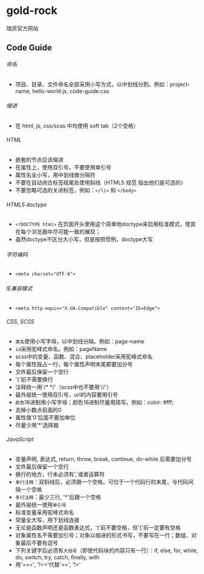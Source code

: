 # gold-rock

瑞资官方网站


## Code Guide

###### 命名
* 项目、目录、文件命名全部采用小写方式，以中划线分割。例如：project-name, hello-world.js, code-guide.css

###### 缩进
* 在 html, js, css/scss 中均使用 soft tab（2个空格）

###### HTML
* 嵌套的节点应该缩进
* 在属性上，使用双引号，不要使用单引号
* 属性名全小写，用中划线做分隔符
* 不要在自动闭合标签结尾处使用斜线（HTML5 规范 指出他们是可选的）
* 不要忽略可选的关闭标签，例如：`</li>` 和 `</body>`

###### HTML5 doctype
* `<!DOCTYPE html>` 在页面开头使用这个简单地doctype来启用标准模式，使其在每个浏览器中尽可能一致的展现；
* 虽然doctype不区分大小写，但是按照惯例，doctype大写

###### 字符编码
* `<meta charset="UTF-8">`

###### IE兼容模式
* `<meta http-equiv="X-UA-Compatible" content="IE=Edge">`

###### CSS, SCSS
* `类名`使用小写字母，以中划线分隔。例如：page-name
* `id`采用驼峰式命名。例如：pageName
* scss中的变量、函数、混合、placeholder采用驼峰式命名
* 每个属性独占一行，每个属性声明末尾都要加分号
* 文件最后保留一个空行
* '{'前不需要换行
* 注释统一用'/* */'（scss中也不要用'//'）
* 最外层统一使用双引号，url的内容要用引号
* `颜色`16进制用小写字母；颜色16进制尽量用简写。例如：color: #fff;
* 去掉小数点前面的0
* 属性值'0'后面不要加单位
* 尽量少用'*'选择器

###### JavaScript
* 变量声明, 表达式, return, throw, break, continue, do-while 后需要加分号
* 文件最后保留一个空行
* 换行的地方，行末必须有','或者运算符
* `单行注释`：双斜线后，必须跟一个空格。可位于一个代码行的末尾，与代码间隔一个空格
* `多行注释`：最少三行, '*'后跟一个空格
* 最外层统一使用`单引号`
* 标准变量采用驼峰式命名
* 常量全大写，用下划线连接
* 无论是函数声明还是函数表达式，'('前不要空格，但'{'前一定要有空格
* 对象属性名不需要加引号；对象以缩进的形式书写，不要写在一行；数组、对象最后不要有逗号
* 下列关键字后必须有`大括号`（即使代码块的内容只有一行）：if, else, for, while, do, switch, try, catch, finally, with
* 用'===', '!=='代替'==', '!='